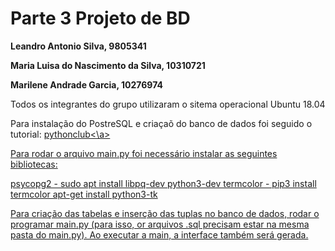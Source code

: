 # Parte 3 Projeto de BD 

**Leandro Antonio Silva, 9805341**

**Maria Luisa do Nascimento da Silva, 10310721**

**Marilene Andrade Garcia, 10276974**

Todos os integrantes do grupo utilizaram o sitema operacional Ubuntu 18.04

Para instalação do PostreSQL e criaçaõ do banco de dados foi seguido o tutorial:
<a href="http://pythonclub.com.br/tutorial-postgresql.html">pythonclub<\a>

Para rodar o arquivo main.py foi necessário instalar as seguintes bibliotecas:

psycopg2 - sudo apt install libpq-dev python3-dev
termcolor - pip3 install termcolor
apt-get install python3-tk

Para criação das tabelas e inserção das tuplas no banco de dados, rodar o programar main.py (para isso, or arquivos .sql precisam estar na mesma pasta do main.py).
Ao executar a main, a interface também será gerada.
